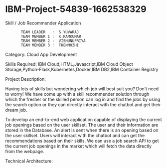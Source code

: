 # IBM-Project-54839-1662538329
Skill / Job Recommender Application


           TEAM LEADER   :  S.YUVARAJ 
           TEAM MEMBER 1 :  K.RAMKUMAR 
           TEAM MEMBER 2 :  VISHUNUPRIYA 
           TEAM MEMBER 3 :  THENMOZHI



Category: Cloud App Development

Skills Required:
IBM Cloud,HTML,Javascript,IBM Cloud Object Storage,Python-Flask,Kubernetes,Docker,IBM DB2,IBM Container Registry

Project Description:

Having lots of skills but wondering which job will best suit you? Don’t need to worry! We have come up with a skill recommender solution through which the fresher or the skilled person can log in and find the jobs by using the search option or they can directly interact with the chatbot and get their dream job.


To develop an end-to-end web application capable of displaying the current job openings based on the user skillset.  The user and their information are stored in the Database.  An alert is sent when there is an opening based on the user skillset. Users will interact with the chatbot and can get the recommendations based on their skills. We can use a job search API to get the current job openings in the market which will fetch the data directly from the webpage.


Technical Architecture:



